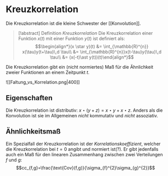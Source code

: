 # Kreuzkorrelation

Die Kreuzkorrelation ist die kleine Schwester der [[Konvolution]].

> [!abstract] Definition *Kreuzkorrelation*
> Die Kreuzkorrelation einer Funktion $x(t)$ mit einer Funktion $y(t)$ ist definiert als: $$\begin{align*}(x \star y)(t) &= \int_{\mathbb{R}^{n}} x(\tau)y(t+\tau)\,d \tau\\
&= \int_{\mathbb{R}^{n}}x(t-\tau)y(\tau)\,d \tau\\
&= (x(-t)\ast y(t))(t)\end{align*}$$

Die Kreuzkorrelation gibt ein (nicht normiertes) Maß für die Ähnlichkeit zweier Funktionen an einem Zeitpunkt $t$.

![[Faltung_vs_Korrelation.png|400]]

## Eigenschaften

Die Kreuzkorrelation ist distributiv: $x \star (y+z) = x \star y + x \star z$.
Anders als die Konvolution ist sie im Allgemeinen *nicht* kommutativ und *nicht* assoziativ.

## Ähnlichkeitsmaß

Ein Spezialfall der Kreuzkorrelation ist der *Korrelationskoeffizient*, welcher die Kreuzkorrelation bei $t=0$ angibt und normiert ist(?).
Er gibt jedenfalls auch ein Maß für den linearen Zusammenhang zwischen zwei Verteilungen $f$ und $g$: $$cc_{f,g}=\frac{\text{Cov}(f,g)}{\sigma_{f}^{2}\sigma_{g}^{2}}$$